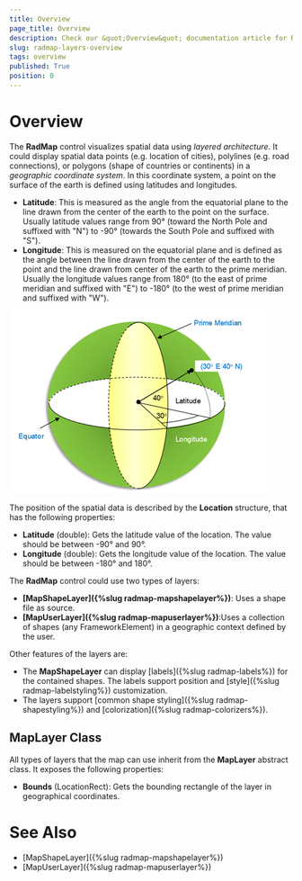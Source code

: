 ```yaml
---
title: Overview
page_title: Overview
description: Check our &quot;Overview&quot; documentation article for RadMap for UWP control.
slug: radmap-layers-overview
tags: overview
published: True
position: 0
---
```


# Overview

The **RadMap** control visualizes spatial data using *layered architecture*. It could display spatial data points (e.g. location of cities), polylines (e.g. road connections), or polygons (shape of countries or continents) in a *geographic coordinate system*. In this coordinate system, a point on the surface of the earth is defined using latitudes and longitudes.

* **Latitude**: This is measured as the angle from the equatorial plane to the line drawn from the center of the earth to the point on the surface. Usually latitude values range from 90° (toward the North Pole and suffixed with "N") to -90° (towards the South Pole and suffixed with "S").
* **Longitude**: This is measured on the equatorial plane and is defined as the angle between the line drawn from the center of the earth to the point and the line drawn from center of the earth to the prime meridian. Usually the longitude values range from 180° (to the east of prime meridian and suffixed with "E") to -180° (to the west of prime meridian and suffixed with "W").

![Rad Map-Geographic Coordinate System](images/RadMap-GeographicCoordinateSystem.png)

The position of the spatial data is described by the **Location** structure, that has the following properties:

* **Latitude** (double): Gets the latitude value of the location. The value should be between -90° and 90°.
* **Longitude** (double): Gets the longitude value of the location. The value should be between -180° and 180°.

The **RadMap** control could use two types of layers:

* **[MapShapeLayer]({%slug radmap-mapshapelayer%})**: Uses a shape file as source.
* **[MapUserLayer]({%slug radmap-mapuserlayer%})**:Uses a collection of shapes (any FrameworkElement) in a geographic context defined by the user.

Other features of the layers are:

* The **MapShapeLayer** can display [labels]({%slug radmap-labels%}) for the contained shapes. The labels support position and [style]({%slug radmap-labelstyling%}) customization.
* The layers support [common shape styling]({%slug radmap-shapestyling%}) and [colorization]({%slug radmap-colorizers%}).

## MapLayer Class

All types of layers that the map can use inherit from the **MapLayer** abstract class. It exposes the following properties:

* **Bounds** (LocationRect): Gets the bounding rectangle of the layer in geographical coordinates.

# See Also

* [MapShapeLayer]({%slug radmap-mapshapelayer%})
* [MapUserLayer]({%slug radmap-mapuserlayer%})
